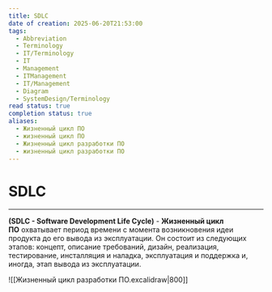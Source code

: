 ```yaml
---
title: SDLC
date of creation: 2025-06-20T21:53:00
tags:
  - Abbreviation
  - Terminology
  - IT/Terminology
  - IT
  - Management
  - ITManagement
  - IT/Management
  - Diagram
  - SystemDesign/Terminology
read status: true
completion status: true
aliases:
  - Жизненный цикл ПО
  - жизненный цикл ПО
  - Жизненный цикл разработки ПО
  - жизненный цикл разработки ПО
---
```

# SDLC
---

**(SDLC - Software Development Life Cycle)** - **Жизненный цикл ПО** охватывает период времени с момента возникновения идеи продукта до его вывода из эксплуатации. Он состоит из следующих этапов: концепт, описание требований, дизайн, реализация, тестирование, инсталляция и наладка, эксплуатация и поддержка и, иногда, этап вывода из эксплуатации.

![[Жизненный цикл разработки ПО.excalidraw|800]]
